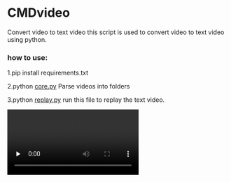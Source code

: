 # CMDvideo

Convert  video to text video
this script is used to convert video to text video using python.

### how to use:

1.pip install requirements.txt

2.python [core.py](core%2Fcore.py)  Parse videos into folders

3.python [replay.py](core%2Freplay.py) run this file to replay the text video.

<video id="video" controls="" preload="none" >
      <source id="mp4" src="./core/3.mp4" type="video/mp4">
</videos>
